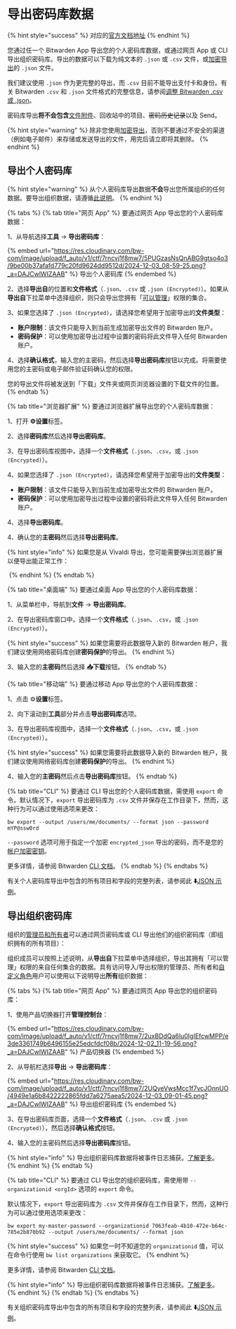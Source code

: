 # 导出密码库数据

{% hint style="success" %}
对应的[官方文档地址](https://bitwarden.com/help/article/export-your-data/)
{% endhint %}

您通过任一个 Bitwarden App 导出您的个人密码库数据，或通过网页 App 或 CLI 导出组织密码库。导出的数据可以下载为纯文本的 `.json` 或 `.csv` 文件，或[加密导出](encrypted-exports.md)的 `.json` 文件。

我们建议使用 `.json` 作为更完整的导出，而 `.csv` 目前不能导出支付卡和身份。有关 Bitwarden `.csv` 和 `.json` 文件格式的完整信息，请参阅[调整 Bitwarden .csv 或 .json](condition-a-bitwarden-.csv-or-.json.md)。

密码库导出**将不会包含**[文件附件](../your-vault/file-attachments.md)、回收站中的项目、~~密码历史记录~~以及 Send。

{% hint style="warning" %}
除非您使用[加密导出](encrypted-exports.md)，否则不要通过不安全的渠道（例如电子邮件）来存储或发送导出的文件，用完后请立即将其删除。
{% endhint %}

## 导出个人密码库 <a href="#export-a-personal-vault" id="export-a-personal-vault"></a>

{% hint style="warning" %}
从个人密码库导出数据**不会**导出您所属组织的任何数据。要导出组织数据，请遵循[此说明](export-vault-data.md#export-an-organization-vault)。
{% endhint %}

{% tabs %}
{% tab title="网页 App" %}
要通过网页 App 导出您的个人密码库数据：

1、从导航选择**工具** → **导出密码库**：

{% embed url="https://res.cloudinary.com/bw-com/image/upload/f_auto/v1/ctf/7rncvj1f8mw7/5PUGzasNsQnABG9gtso4o3/9be00b37afafd779c20fd9624dd9512d/2024-12-03_08-59-25.png?_a=DAJCwlWIZAAB" %}
导出个人密码库
{% endembed %}

2、选择**导出自**的位置和**文件格式**（`.json`、`.csv` 或 `.json (Encrypted)`）。如果从**导出自**下拉菜单中选择组织，则只会导出您拥有「[可以管理](../admin-console/user-management/member-roles-and-permissions.md)」权限的集合。

3、如果您选择了 `.json (Encrypted)`，请选择您希望用于加密导出的**文件类型**：

* **账户限制**：该文件只能导入到当前生成加密导出文件的 Bitwarden 账户。
* **密码保护**：可以使用加密导出过程中设置的密码将此文件导入任何 Bitwarden 账户。

4、选择**确认格式**，输入您的主密码，然后选择**导出密码库**按钮以完成。将需要使用您的主密码或电子邮件验证码确认您的权限。

您的导出文件将被发送到「下载」文件夹或网页浏览器设置的下载文件的位置。
{% endtab %}

{% tab title="浏览器扩展" %}
要通过浏览器扩展导出您的个人密码库数据：

1、打开 **⚙️设置**标签。

2、选择**密码库**然后选择**导出密码库**。

3、在导出密码库视图中，选择一个**文件格式**（`.json`、`.csv`，或 `.json (Encrypted)`）。

4、如果您选择了 `.json (Encrypted)`，请选择您希望用于加密导出的**文件类型**：

* **账户限制**：该文件只能导入到当前生成加密导出文件的 Bitwarden 账户。
* **密码保护**：可以使用加密导出过程中设置的密码将此文件导入任何 Bitwarden 账户。

4、选择**导出密码库**。

4、确认您的**主密码**然后选择**导出密码库**。

{% hint style="info" %}
如果您是从 Vivaldi 导出，您可能需要弹出浏览器扩展以便导出能正常工作：

<img src="https://res.cloudinary.com/bw-com/image/upload/f_auto/v1/ctf/7rncvj1f8mw7/1cbJy0jLBmSQmRumvYzVwp/be8132e558dd91c6d282f08a02e2d5fa/2024-12-02_14-10-52.png?_a=DAJCwlWIZAAB" alt="" data-size="original">
{% endhint %}
{% endtab %}

{% tab title="桌面端" %}
要通过桌面 App 导出您的个人密码库数据：

1、从菜单栏中，导航到**文件** → **导出密码库**。

2、在导出密码库窗口中，选择一个**文件格式**（`.json`、`.csv`，或 `.json (Encrypted)`）。

{% hint style="success" %}
如果您需要将此数据导入新的 Bitwarden 帐户，我们建议使用网络密码库创建**密码保护**的导出。
{% endhint %}

3、输入您的**主密码**然后选择 **📥下载**按钮。
{% endtab %}

{% tab title="移动端" %}
要通过移动 App 导出您的个人密码库数据：

1、点击 ⚙️**设置**标签。

2、向下滚动到**工具**部分并点击**导出密码库**选项。

3、在导出密码库视图中，选择一个**文件格式**（`.json`、`.csv`，或 `.json (Encrypted)`）。

{% hint style="success" %}
如果您需要将此数据导入新的 Bitwarden 帐户，我们建议使用网络密码库创建**密码保护**的导出。
{% endhint %}

4、输入您的**主密码**然后点击**导出密码库**按钮。
{% endtab %}

{% tab title="CLI" %}
要通过 CLI 导出您的个人密码库数据，需使用 `export` 命令。默认情况下，`export` 导出密码库为 `.csv` 文件并保存在工作目录下，然而，这种行为可以通过使用选项来更改：

```batch
bw export --output /users/me/documents/ --format json --password mYP@ssw0rd
```

`--password` 选项可用于指定一个加密 `encrypted_json` 导出的密码，而不是您的[帐户加密密钥](../security/account-encryption-key.md)。

更多详情，请参阅 Bitwarden [CLI 文档](../password-manager/developer-tools/password-manager-cli.md)。
{% endtab %}
{% endtabs %}

有关个人密码库导出中包含的所有项目和字段的完整列表，请参阅此 **⬇️**[JSON 示例](https://assets.ctfassets.net/7rncvj1f8mw7/3klSoZBBd57skEvwFkcMJc/9dfe5d696c102cd32da88dc325706738/Individual_vault_export.json)。

## 导出组织密码库 <a href="#export-an-organization-vault" id="export-an-organization-vault"></a>

组织的[管理员和所有者](../admin-console/user-management/member-roles-and-permissions.md)可以通过网页密码库或 CLI 导出他们的组织密码库（即组织拥有的所有项目）：

组织成员可以按照上述说明，从**导出自**下拉菜单中选择组织，导出其拥有「可以管理」权限的来自任何集合的数据。具有访问导入/导出权限的管理员、所有者和[自定义角色](../admin-console/user-management/member-roles-and-permissions.md#custom-role)用户可以使用以下说明导出**所有**组织数据：

{% tabs %}
{% tab title="网页 App" %}
要通过网页 App 导出您的组织密码库：

1、使用产品切换器打开**管理控制台**：

{% embed url="https://res.cloudinary.com/bw-com/image/upload/f_auto/v1/ctf/7rncvj1f8mw7/2uxBDdQa6lu0IgIEfcwMPP/e3de3361749b6496155e25edcfdcf08b/2024-12-02_11-19-56.png?_a=DAJCwlWIZAAB" %}
产品切换器
{% endembed %}

2、从导航栏选择**导出** → **导出密码库**：

{% embed url="https://res.cloudinary.com/bw-com/image/upload/f_auto/v1/ctf/7rncvj1f8mw7/2UQyeVwsMcc1f7vcJOnnUO/4949e1a6b8422222865fdd7a6275aea5/2024-12-03_09-01-45.png?_a=DAJCwlWIZAAB" %}
导出组织密码库
{% endembed %}

3、在导出密码库页面，选择一个**文件格式**（`.json`、`.csv` 或 `.json (Encrypted)`），然后选择**确认格式**按钮。

4、输入您的主密码然后选择**导出密码库**按钮。

{% hint style="info" %}
导出组织密码库数据将被事件日志捕获。[了解更多](../admin-console/reporting/event-logs.md)。
{% endhint %}
{% endtab %}

{% tab title="CLI" %}
要通过 CLI 导出您的组织密码库，需使用带 `--organizationid <orgId>` 选项的 `export` 命令。

默认情况下，`export` 导出密码库为 `.csv` 文件并保存在工作目录下，然而，这种行为可以通过使用选项来更改：

```batch
bw export my-master-password --organizationid 7063feab-4b10-472e-b64c-785e2b870b92 --output /users/me/documents/ --format json
```

{% hint style="success" %}
如果您一时不知道您的 `organizationid` 值，可以在命令行使用 `bw list organizations` 来获取它。
{% endhint %}

更多详情，请参阅 Bitwarden [CLI 文档](../password-manager/developer-tools/password-manager-cli.md)。

{% hint style="info" %}
导出组织密码库数据将被事件日志捕获。[了解更多](../admin-console/reporting/event-logs.md)。
{% endhint %}
{% endtab %}
{% endtabs %}

有关组织密码库导出中包含的所有项目和字段的完整列表，请参阅此 **⬇️**[JSON 示例](https://assets.ctfassets.net/7rncvj1f8mw7/2oQPd5ZsY1N0hph4N6pBrY/b5fc7c05ac238d71d9a1902a58559cc6/Organization_vault_export.json)。
